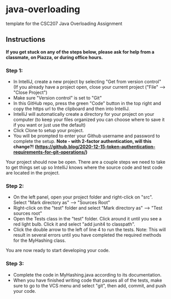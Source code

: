 # java-overloading
template for the CSC207 Java Overloading Assignment

## Instructions

**If you get stuck on any of the steps below, please ask for help from a classmate, on Piazza, or during office hours.**

### Step 1:
- In IntelliJ, create a new project by selecting "Get from version control" (If you already have a project open, close your current project ("File" --> "Close Project")
- Make sure "Version control" is set to "Git"
- In this GitHub repo, press the green "Code" button in the top right and copy the https url to the clipboard and then into IntelliJ.
- IntelliJ will automatically create a directory for your project on your computer (to keep your files organized you can choose where to save it if you want or just use the default)
- Click Clone to setup your project.
- You will be prompted to enter your Github username and password to complete the setup. **Note - with 2-factor authentication, will this change?! (https://github.blog/2020-12-15-token-authentication-requirements-for-git-operations/)**

Your project should now be open. There are a couple steps we need to take to get things set up so IntelliJ knows where the source code and test code are located in the project.

### Step 2:

- On the left panel, open your project folder and right-click on "src". Select "Mark directory as" --> "Sources Root"
- Right-click on the "test" folder and select "Mark directory as" --> "Test sources root"
- Open the Tests class in the "test" folder. Click around it until you see a red light bulb. Click it and select "add junit4 to classpath".
- Click the double arrow to the left of line 4 to run the tests. Note: This will result in several errors until you have completed the required methods for the MyHashing class.

You are now ready to start developing your code.

### Step 3:
- Complete the code in MyHashing.java according to its documentation.
- When you have finished writing code that passes all of the tests, make sure to go to the VCS menu and select "git", then add, commit, and push your code.
